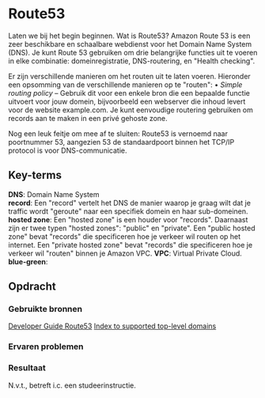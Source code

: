 # Route53
Laten we bij het begin beginnen. Wat is Route53? Amazon Route 53 is een zeer beschikbare en schaalbare webdienst voor het Domain Name System (DNS). Je kunt Route 53 gebruiken om drie belangrijke functies uit te voeren in elke combinatie: domeinregistratie, DNS-routering, en "Health checking". 

Er zijn verschillende manieren om het routen uit te laten voeren. Hieronder een opsomming van de verschillende manieren op te "routen":
• *Simple routing policy* – Gebruik dit voor een enkele bron die een bepaalde functie uitvoert voor jouw domein, bijvoorbeeld een webserver die inhoud levert voor de website example.com. Je kunt eenvoudige routering gebruiken om records aan te maken in een privé gehoste zone.



Nog een leuk feitje om mee af te sluiten: Route53 is vernoemd naar  poortnummer 53,  aangezien 53 de standaardpoort binnen het TCP/IP protocol is voor DNS-communicatie. 
## Key-terms
**DNS**: Domain Name System  
**record**: Een "record" vertelt het DNS de manier waarop je graag wilt dat je traffic wordt "geroute" naar een specifiek domein en haar sub-domeinen. 
**hosted zone**:  Een "hosted zone" is een houder voor "records". Daarnaast zijn er twee typen "hosted zones": "public" en "private". Een "public hosted zone" bevat "records" die specificeren hoe je verkeer wil routen op het internet. Een "private hosted zone" bevat "records" die specificeren hoe je verkeer wil "routen" binnen je Amazon VPC. 
**VPC**: Virtual Private Cloud. 
**blue-green**:


## Opdracht
### Gebruikte bronnen
[Developer Guide Route53](https://docs.aws.amazon.com/Route53/latest/DeveloperGuide/Welcome.html)
[Index to supported top-level domains](https://docs.aws.amazon.com/Route53/latest/DeveloperGuide/registrar-tld-list.html#registrar-tld-list-index)

### Ervaren problemen


### Resultaat
N.v.t., betreft i.c. een studeerinstructie. 
